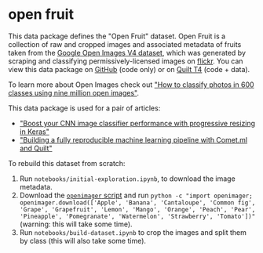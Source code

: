 # open fruit

This data package defines the "Open Fruit" dataset. Open Fruit is a collection of raw and cropped images and associated metadata of fruits taken from the [Google Open Images V4 dataset](https://github.com/openimages/dataset), which was generated by scraping and classifying permissively-licensed images on [flickr](https://www.flickr.com/). You can view this data package on [GitHub](https://github.com/quiltdata/open-fruit) (code only) or on [Quilt T4](https://alpha.quiltdata.com/b/quilt-example/tree/quilt/open_fruit/) (code + data).

To learn more about Open Images check out ["How to classify photos in 600 classes using nine million open images"](https://blog.quiltdata.com/how-to-classify-photos-in-600-classes-using-nine-million-open-images-3cdb989ad1c2).

This data package is used for a pair of articles:

* ["Boost your CNN image classifier performance with progressive resizing in Keras"](https://blog.quiltdata.com/boost-your-cnn-image-classifier-performance-with-progressive-resizing-in-keras-c215127bf55b)
* ["Building a fully reproducible machine learning pipeline with Comet.ml and Quilt"](https://medium.com/@ceceliashao/aa9c7bf85e72)

To rebuild this dataset from scratch:

1. Run `notebooks/initial-exploration.ipynb`, to download the image metadata.
2. Download the [`openimager` script](https://github.com/quiltdata/open-images/blob/master/src/openimager/openimager.py) and run `python -c "import openimager; openimager.download(['Apple', 'Banana', 'Cantaloupe', 'Common fig', 'Grape', 'Grapefruit', 'Lemon', 'Mango', 'Orange', 'Peach', 'Pear', 'Pineapple', 'Pomegranate', 'Watermelon', 'Strawberry', 'Tomato'])"` (warning: this will take some time).
3. Run `notebooks/build-dataset.ipynb` to crop the images and split them by class (this will also take some time).